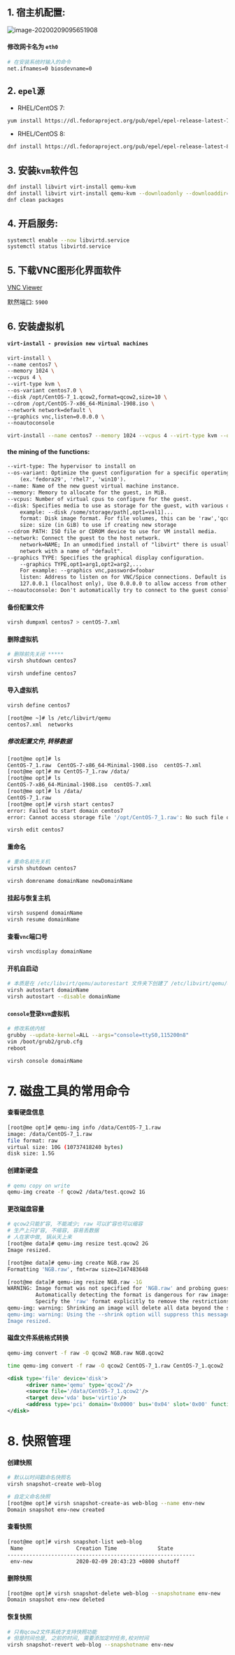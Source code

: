 ## 1. 宿主机配置:

![image-20200209095651908](01-linux云计算.assets/image-20200209095651908.png)

#### 修改网卡名为 `eth0`

```bash
# 在安装系统时输入的命令
net.ifnames=0 biosdevname=0
```

## 2. `epel源`

- RHEL/CentOS 7:

```bash
yum install https://dl.fedoraproject.org/pub/epel/epel-release-latest-7.noarch.rpm
```

- RHEL/CentOS 8:

```bash
dnf install https://dl.fedoraproject.org/pub/epel/epel-release-latest-8.noarch.rpm
```

## 3. 安装`kvm`软件包

```bash
dnf install libvirt virt-install qemu-kvm
dnf install libvirt virt-install qemu-kvm --downloadonly --downloaddir=./cloudCalc
dnf clean packages
```

## 4. 开启服务:

```bash
systemctl enable --now libvirtd.service
systemctl status libvirtd.service
```



## 5. 下载VNC图形化界面软件

[VNC Viewer](https://www.realvnc.com/en/connect/download/viewer/)

默然端口: `5900`

## 6. 安装虚拟机

#### `virt-install - provision new virtual machines`

```bash
virt-install \
--name centos7 \
--memory 1024 \
--vcpus 4 \
--virt-type kvm \
--os-variant centos7.0 \
--disk /opt/CentOS-7_1.qcow2,format=qcow2,size=10 \
--cdrom /opt/CentOS-7-x86_64-Minimal-1908.iso \
--network network=default \
--graphics vnc,listen=0.0.0.0 \
--noautoconsole

virt-install --name centos7 --memory 1024 --vcpus 4 --virt-type kvm --os-variant centos7.0 --disk /opt/CentOS-7_1.raw,format=raw,size=10 --cdrom /opt/CentOS-7-x86_64-Minimal-1908.iso --network network=default --graphics vnc,listen=0.0.0.0 --noautoconsole
```

#### the mining of the functions: 

```txt
--virt-type: The hypervisor to install on
--os-variant: Optimize the guest configuration for a specific operating system 
	(ex.'fedora29', 'rhel7', 'win10').
--name: Name of the new guest virtual machine instance.
--memory: Memory to allocate for the guest, in MiB.
--vcpus: Number of virtual cpus to configure for the guest.
--disk: Specifies media to use as storage for the guest, with various options.
	example: --disk /some/storage/path[,opt1=val1]...
	format: Disk image format. For file volumes, this can be 'raw','qcow2', 'vmdk', etc.
	size: size (in GiB) to use if creating new storage
--cdrom PATH: ISO file or CDROM device to use for VM install media.
--network: Connect the guest to the host network.
	network=NAME; In an unmodified install of "libvirt" there is usually a virtual 		
	network with a name of "default".
--graphics TYPE: Specifies the graphical display configuration.
	--graphics TYPE,opt1=arg1,opt2=arg2,...
	For example: --graphics vnc,password=foobar
	listen: Address to listen on for VNC/Spice connections. Default is typically 
	127.0.0.1 (localhost only), Use 0.0.0.0 to allow access from other machines.
--noautoconsole: Don't automatically try to connect to the guest console.

```

#### 备份配置文件

```bash
virsh dumpxml centos7 > centOS-7.xml
```

#### 删除虚拟机

```bash
# 删除前先关闭 *****
virsh shutdown centos7

virsh undefine centos7
```

#### 导入虚拟机

```bash
virsh define centos7
```

```bash
[root@me ~]# ls /etc/libvirt/qemu
centos7.xml  networks
```

##### 修改配置文件, 转移数据

```bash
[root@me opt]# ls
CentOS-7_1.raw  CentOS-7-x86_64-Minimal-1908.iso  centOS-7.xml
[root@me opt]# mv CentOS-7_1.raw /data/
[root@me opt]# ls
CentOS-7-x86_64-Minimal-1908.iso  centOS-7.xml
[root@me opt]# ls /data/
CentOS-7_1.raw
[root@me opt]# virsh start centos7 
error: Failed to start domain centos7
error: Cannot access storage file '/opt/CentOS-7_1.raw': No such file or directory
```



```bash
virsh edit centos7
```

#### 重命名

```bash
# 重命名前先关机
virsh shutdown centos7

virsh domrename domainName newDomainName

```

#### 挂起与恢复主机

```bash
virsh suspend domainName
virsh resume domainName
```

#### 查看`vnc`端口号

```bash
virsh vncdisplay domainName
```

#### 开机自启动

```bash
# 本质是在 /etc/libvirt/qemu/autorestart 文件夹下创建了 /etc/libvirt/qemu/domainName.xml 的软连接
virsh autostart domainName
virsh autostart --disable domainName
```

#### `console`登录`kvm`虚拟机

```bash
# 修改系统内核
grubby --update-kernel=ALL --args="console=ttyS0,115200n8"
vim /boot/grub2/grub.cfg
reboot

virsh console domainName
```

# 7. 磁盘工具的常用命令

#### 查看硬盘信息

```bash
[root@me opt]# qemu-img info /data/CentOS-7_1.raw 
image: /data/CentOS-7_1.raw
file format: raw
virtual size: 10G (10737418240 bytes)
disk size: 1.5G

```

#### 创建新硬盘

```bash
# qemu copy on write 
qemu-img create -f qcow2 /data/test.qcow2 1G
```

#### 更改磁盘容量

```bash
# qcow2只能扩容, 不能减少; raw 可以扩容也可以缩容
# 生产上只扩容, 不缩容, 容易丢数据
# 人在家中做, 锅从天上来
[root@me data]# qemu-img resize test.qcow2 2G
Image resized.

[root@me data]# qemu-img create NGB.raw 2G
Formatting 'NGB.raw', fmt=raw size=2147483648

[root@me data]# qemu-img resize NGB.raw -1G
WARNING: Image format was not specified for 'NGB.raw' and probing guessed raw.
         Automatically detecting the format is dangerous for raw images, write operations on block 0 will be restricted.
         Specify the 'raw' format explicitly to remove the restrictions.
qemu-img: warning: Shrinking an image will delete all data beyond the shrunken image's end. Before performing such an operation, make sure there is no important data there.
qemu-img: warning: Using the --shrink option will suppress this message. Note that future versions of qemu-img may refuse to shrink images without this option.
Image resized.
```

#### 磁盘文件系统格式转换

```bash
qemu-img convert -f raw -O qcow2 NGB.raw NGB.qcow2

time qemu-img convert -f raw -O qcow2 CentOS-7_1.raw CentOS-7_1.qcow2

```



```xml
<disk type='file' device='disk'>
      <driver name='qemu' type='qcow2'/>
      <source file='/data/CentOS-7_1.qcow2'/>
      <target dev='vda' bus='virtio'/>
      <address type='pci' domain='0x0000' bus='0x04' slot='0x00' function='0x0'/>
</disk>
```

# 8. 快照管理

#### 创建快照

```bash
# 默认以时间戳命名快照名
virsh snapshot-create web-blog

# 自定义命名快照
[root@me opt]# virsh snapshot-create-as web-blog --name env-new
Domain snapshot env-new created
```

#### 查看快照

```bash
[root@me opt]# virsh snapshot-list web-blog 
 Name                 Creation Time             State
------------------------------------------------------------
 env-new              2020-02-09 20:43:23 +0800 shutoff
```

#### 删除快照

```bash
[root@me opt]# virsh snapshot-delete web-blog --snapshotname env-new 
Domain snapshot env-new deleted
```

#### 恢复快照

```bash
# 只有qcow2文件系统才支持快照功能
# 但是时间也是, 之前的时间, 需要添加定时任务,校对时间
virsh snapshot-revert web-blog --snapshotname env-new
```


